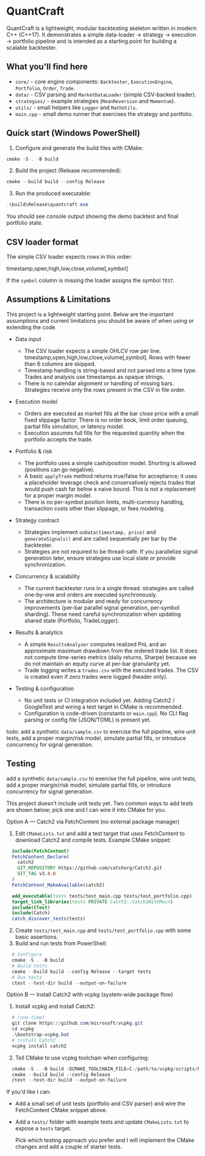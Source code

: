 # QuantCraft

QuantCraft is a lightweight, modular backtesting skeleton written in modern C++ (C++17).
It demonstrates a simple data-loader -> strategy -> execution -> portfolio pipeline and is intended as a starting point for building a scalable backtester.

## What you'll find here

- `core/` - core engine components: `Backtester`, `ExecutionEngine`, `Portfolio`, `Order`, `Trade`.
- `data/` - CSV parsing and `MarketDataLoader` (simple CSV-backed loader).
- `strategies/` - example strategies (`MeanReversion` and `Momentum`).
- `utils/` - small helpers like `Logger` and `MathUtils`.
- `main.cpp` - small demo runner that exercises the strategy and portfolio.

## Quick start (Windows PowerShell)

1. Configure and generate the build files with CMake:

```powershell
cmake -S . -B build
```

2. Build the project (Release recommended):

```powershell
cmake --build build --config Release
```

3. Run the produced executable:

```powershell
.\build\Release\quantcraft.exe
```

You should see console output showing the demo backtest and final portfolio state.

## CSV loader format

The simple CSV loader expects rows in this order:

timestamp,open,high,low,close,volume[,symbol]

If the `symbol` column is missing the loader assigns the symbol `TEST`.

## Assumptions & Limitations

This project is a lightweight starting point. Below are the important assumptions and current limitations you should be aware of when using or extending the code.

- Data input

  - The CSV loader expects a simple OHLCV row per line: timestamp,open,high,low,close,volume[,symbol]. Rows with fewer than 6 columns are skipped.
  - Timestamp handling is string-based and not parsed into a time type. Trades and analysis use timestamps as opaque strings.
  - There is no calendar alignment or handling of missing bars. Strategies receive only the rows present in the CSV in file order.
- Execution model

  - Orders are executed as market fills at the bar close price with a small fixed slippage factor. There is no order book, limit order queuing, partial fills simulation, or latency model.
  - Execution assumes full fills for the requested quantity when the portfolio accepts the trade.
- Portfolio & risk

  - The portfolio uses a simple cash/position model. Shorting is allowed (positions can go negative).
  - A basic `applyTrade` method returns true/false for acceptance; it uses a placeholder leverage check and conservatively rejects trades that would push cash far below a naive bound. This is not a replacement for a proper margin model.
  - There is no per-symbol position limits, multi-currency handling, transaction costs other than slippage, or fees modeling.
- Strategy contract

  - Strategies implement `onData(timestamp, price)` and `generateSignals()` and are called sequentially per bar by the backtester.
  - Strategies are not required to be thread-safe. If you parallelize signal generation later, ensure strategies use local state or provide synchronization.
- Concurrency & scalability

  - The current backtester runs in a single thread: strategies are called one-by-one and orders are executed synchronously.
  - The architecture is modular and ready for concurrency improvements (per-bar parallel signal generation, per-symbol sharding). These need careful synchronization when updating shared state (Portfolio, TradeLogger).
- Results & analytics

  - A simple `ResultsAnalyzer` computes realized PnL and an approximate maximum drawdown from the ordered trade list. It does not compute time-series metrics (daily returns, Sharpe) because we do not maintain an equity curve at per-bar granularity yet.
  - Trade logging writes a `trades.csv` with the executed trades. The CSV is created even if zero trades were logged (header only).
- Testing & configuration

  - No unit tests or CI integration included yet. Adding Catch2 / GoogleTest and wiring a test target in CMake is recommended.
  - Configuration is code-driven (constants or `main.cpp`). No CLI flag parsing or config file (JSON/TOML) is present yet.

todo:
add a synthetic `data/sample.csv` to exercise the full pipeline, wire unit tests, add a proper margin/risk model, simulate partial fills, or introduce concurrency for signal generation.



## Testing

add a synthetic `data/sample.csv` to exercise the full pipeline, wire unit tests, add a proper margin/risk model, simulate partial fills, or introduce concurrency for signal generation.

  This project doesn't include unit tests yet. Two common ways to add tests are shown below; pick one and I can wire it into CMake for you.

  Option A — Catch2 via FetchContent (no external package manager)

1. Edit `CMakeLists.txt` and add a test target that uses FetchContent to download Catch2 and compile tests. Example CMake snippet:

```cmake
  include(FetchContent)
  FetchContent_Declare(
    catch2
    GIT_REPOSITORY https://github.com/catchorg/Catch2.git
    GIT_TAG v3.4.0
  )
  FetchContent_MakeAvailable(catch2)

  add_executable(tests tests/test_main.cpp tests/test_portfolio.cpp)
  target_link_libraries(tests PRIVATE Catch2::Catch2WithMain)
  include(CTest)
  include(Catch)
  catch_discover_tests(tests)
```

2. Create `tests/test_main.cpp` and `tests/test_portfolio.cpp` with some basic assertions.
3. Build and run tests from PowerShell:

```powershell
  # Configure
  cmake -S . -B build
  # Build tests
  cmake --build build --config Release --target tests
  # Run tests
  ctest --test-dir build --output-on-failure
```

  Option B — Install Catch2 with vcpkg (system-wide package flow)

1. Install vcpkg and install Catch2:

```powershell
  # (one-time)
  git clone https://github.com/microsoft/vcpkg.git
  cd vcpkg
  .\bootstrap-vcpkg.bat
  # install Catch2
  vcpkg install catch2
```

2. Tell CMake to use vcpkg toolchain when configuring:

```powershell
  cmake -S . -B build -DCMAKE_TOOLCHAIN_FILE=C:/path/to/vcpkg/scripts/buildsystems/vcpkg.cmake
  cmake --build build --config Release
  ctest --test-dir build --output-on-failure
```

  If you'd like I can:

- Add a small set of unit tests (portfolio and CSV parser) and wire the FetchContent CMake snippet above.
- Add a `tests/` folder with example tests and update `CMakeLists.txt` to expose a `tests` target.

  Pick which testing approach you prefer and I will implement the CMake changes and add a couple of starter tests.
